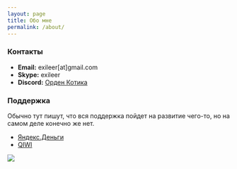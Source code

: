 ```yaml
---
layout: page
title: Обо мне
permalink: /about/
---
```


### Контакты
- **Email:**  exileer[at]gmail.com
- **Skype:**  exileer
- **Discord:**  [Орден Котика](https://discord.gg/c8M2rpU)

### Поддержка
Обычно тут пишут, что вся поддержка пойдет на развитие чего-то, но на самом деле конечно же нет.
- [Яндекс.Деньги](https://money.yandex.ru/to/410011204807980)
- [QIWI](https://qiwi.me/kavaban_ga)

![ ](https://kavaban.ga/data/_uploaded/image/kava.jpg)